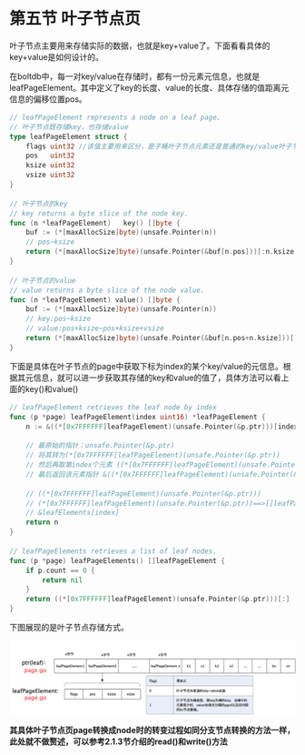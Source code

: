 # 第五节 叶子节点页

叶子节点主要用来存储实际的数据，也就是key+value了。下面看看具体的key+value是如何设计的。

在boltdb中，每一对key/value在存储时，都有一份元素元信息，也就是leafPageElement。其中定义了key的长度、value的长度、具体存储的值距离元信息的偏移位置pos。

```go
// leafPageElement represents a node on a leaf page.
// 叶子节点既存储key，也存储value
type leafPageElement struct {
	flags uint32 //该值主要用来区分，是子桶叶子节点元素还是普通的key/value叶子节点元素。flags值为1时表示子桶。否则为key/value
	pos   uint32
	ksize uint32
	vsize uint32
}

// 叶子节点的key
// key returns a byte slice of the node key.
func (n *leafPageElement) 	key() []byte {
	buf := (*[maxAllocSize]byte)(unsafe.Pointer(n))
	// pos~ksize
	return (*[maxAllocSize]byte)(unsafe.Pointer(&buf[n.pos]))[:n.ksize:n.ksize]
}

// 叶子节点的value
// value returns a byte slice of the node value.
func (n *leafPageElement) value() []byte {
	buf := (*[maxAllocSize]byte)(unsafe.Pointer(n))
	// key:pos~ksize
	// value:pos+ksize~pos+ksize+vsize
	return (*[maxAllocSize]byte)(unsafe.Pointer(&buf[n.pos+n.ksize]))[:n.vsize:n.vsize]
}
```

下面是具体在叶子节点的page中获取下标为index的某个key/value的元信息。根据其元信息，就可以进一步获取其存储的key和value的值了，具体方法可以看上面的key()和value()

```go
// leafPageElement retrieves the leaf node by index
func (p *page) leafPageElement(index uint16) *leafPageElement {
	n := &((*[0x7FFFFFF]leafPageElement)(unsafe.Pointer(&p.ptr)))[index]

	// 最原始的指针：unsafe.Pointer(&p.ptr)
	// 将其转为(*[0x7FFFFFF]leafPageElement)(unsafe.Pointer(&p.ptr))
	// 然后再取第index个元素 ((*[0x7FFFFFF]leafPageElement)(unsafe.Pointer(&p.ptr)))[index]
	// 最后返回该元素指针 &((*[0x7FFFFFF]leafPageElement)(unsafe.Pointer(&p.ptr)))[index]

	// ((*[0x7FFFFFF]leafPageElement)(unsafe.Pointer(&p.ptr)))
	// (*[0x7FFFFFF]leafPageElement)(unsafe.Pointer(&p.ptr))==>[]leafPageElement
	// &leafElements[index]
	return n
}

// leafPageElements retrieves a list of leaf nodes.
func (p *page) leafPageElements() []leafPageElement {
	if p.count == 0 {
		return nil
	}
	return ((*[0x7FFFFFF]leafPageElement)(unsafe.Pointer(&p.ptr)))[:]
}
```

下图展现的是叶子节点存储方式。

![../imgs/叶子节点存储.png](../imgs/叶子节点存储.png)

**其具体叶子节点页page转换成node时的转变过程如同分支节点转换的方法一样，此处就不做赘述，可以参考2.1.3节介绍的read()和write()方法**



